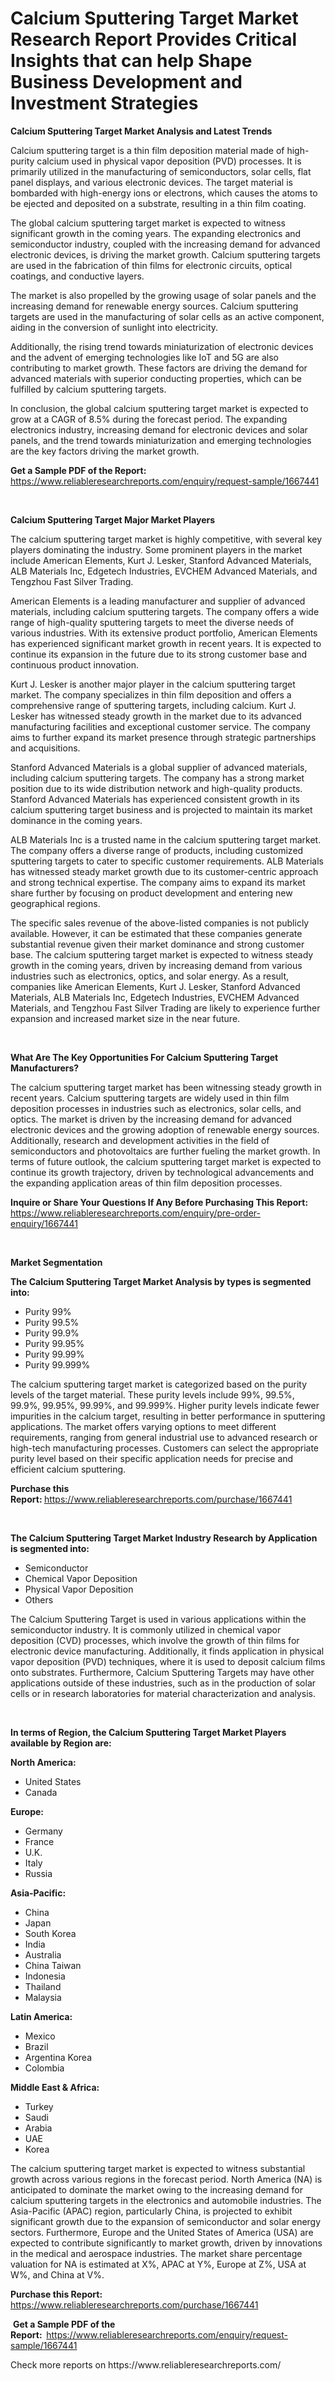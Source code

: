 <p><h1>Calcium Sputtering Target Market Research Report Provides Critical Insights that can help Shape Business Development and Investment Strategies</h1></p><p><strong>Calcium Sputtering Target Market Analysis and Latest Trends</strong></p>
<p><p>Calcium sputtering target is a thin film deposition material made of high-purity calcium used in physical vapor deposition (PVD) processes. It is primarily utilized in the manufacturing of semiconductors, solar cells, flat panel displays, and various electronic devices. The target material is bombarded with high-energy ions or electrons, which causes the atoms to be ejected and deposited on a substrate, resulting in a thin film coating.</p><p>The global calcium sputtering target market is expected to witness significant growth in the coming years. The expanding electronics and semiconductor industry, coupled with the increasing demand for advanced electronic devices, is driving the market growth. Calcium sputtering targets are used in the fabrication of thin films for electronic circuits, optical coatings, and conductive layers.</p><p>The market is also propelled by the growing usage of solar panels and the increasing demand for renewable energy sources. Calcium sputtering targets are used in the manufacturing of solar cells as an active component, aiding in the conversion of sunlight into electricity.</p><p>Additionally, the rising trend towards miniaturization of electronic devices and the advent of emerging technologies like IoT and 5G are also contributing to market growth. These factors are driving the demand for advanced materials with superior conducting properties, which can be fulfilled by calcium sputtering targets.</p><p>In conclusion, the global calcium sputtering target market is expected to grow at a CAGR of 8.5% during the forecast period. The expanding electronics industry, increasing demand for electronic devices and solar panels, and the trend towards miniaturization and emerging technologies are the key factors driving the market growth.</p></p>
<p><strong>Get a Sample PDF of the Report:&nbsp;</strong> <a href="https://www.reliableresearchreports.com/enquiry/request-sample/1667441">https://www.reliableresearchreports.com/enquiry/request-sample/1667441</a></p>
<p>&nbsp;</p>
<p><strong>Calcium Sputtering Target Major Market Players</strong></p>
<p><p>The calcium sputtering target market is highly competitive, with several key players dominating the industry. Some prominent players in the market include American Elements, Kurt J. Lesker, Stanford Advanced Materials, ALB Materials Inc, Edgetech Industries, EVCHEM Advanced Materials, and Tengzhou Fast Silver Trading.</p><p>American Elements is a leading manufacturer and supplier of advanced materials, including calcium sputtering targets. The company offers a wide range of high-quality sputtering targets to meet the diverse needs of various industries. With its extensive product portfolio, American Elements has experienced significant market growth in recent years. It is expected to continue its expansion in the future due to its strong customer base and continuous product innovation.</p><p>Kurt J. Lesker is another major player in the calcium sputtering target market. The company specializes in thin film deposition and offers a comprehensive range of sputtering targets, including calcium. Kurt J. Lesker has witnessed steady growth in the market due to its advanced manufacturing facilities and exceptional customer service. The company aims to further expand its market presence through strategic partnerships and acquisitions.</p><p>Stanford Advanced Materials is a global supplier of advanced materials, including calcium sputtering targets. The company has a strong market position due to its wide distribution network and high-quality products. Stanford Advanced Materials has experienced consistent growth in its calcium sputtering target business and is projected to maintain its market dominance in the coming years.</p><p>ALB Materials Inc is a trusted name in the calcium sputtering target market. The company offers a diverse range of products, including customized sputtering targets to cater to specific customer requirements. ALB Materials has witnessed steady market growth due to its customer-centric approach and strong technical expertise. The company aims to expand its market share further by focusing on product development and entering new geographical regions.</p><p>The specific sales revenue of the above-listed companies is not publicly available. However, it can be estimated that these companies generate substantial revenue given their market dominance and strong customer base. The calcium sputtering target market is expected to witness steady growth in the coming years, driven by increasing demand from various industries such as electronics, optics, and solar energy. As a result, companies like American Elements, Kurt J. Lesker, Stanford Advanced Materials, ALB Materials Inc, Edgetech Industries, EVCHEM Advanced Materials, and Tengzhou Fast Silver Trading are likely to experience further expansion and increased market size in the near future.</p></p>
<p>&nbsp;</p>
<p><strong>What Are The Key Opportunities For Calcium Sputtering Target Manufacturers?</strong></p>
<p><p>The calcium sputtering target market has been witnessing steady growth in recent years. Calcium sputtering targets are widely used in thin film deposition processes in industries such as electronics, solar cells, and optics. The market is driven by the increasing demand for advanced electronic devices and the growing adoption of renewable energy sources. Additionally, research and development activities in the field of semiconductors and photovoltaics are further fueling the market growth. In terms of future outlook, the calcium sputtering target market is expected to continue its growth trajectory, driven by technological advancements and the expanding application areas of thin film deposition processes.</p></p>
<p><strong>Inquire or Share Your Questions If Any Before Purchasing This Report:</strong> <a href="https://www.reliableresearchreports.com/enquiry/pre-order-enquiry/1667441">https://www.reliableresearchreports.com/enquiry/pre-order-enquiry/1667441</a></p>
<p>&nbsp;</p>
<p><strong>Market Segmentation</strong></p>
<p><strong>The Calcium Sputtering Target Market Analysis by types is segmented into:</strong></p>
<p><ul><li>Purity 99%</li><li>Purity 99.5%</li><li>Purity 99.9%</li><li>Purity 99.95%</li><li>Purity 99.99%</li><li>Purity 99.999%</li></ul></p>
<p><p>The calcium sputtering target market is categorized based on the purity levels of the target material. These purity levels include 99%, 99.5%, 99.9%, 99.95%, 99.99%, and 99.999%. Higher purity levels indicate fewer impurities in the calcium target, resulting in better performance in sputtering applications. The market offers varying options to meet different requirements, ranging from general industrial use to advanced research or high-tech manufacturing processes. Customers can select the appropriate purity level based on their specific application needs for precise and efficient calcium sputtering.</p></p>
<p><strong>Purchase this Report:&nbsp;</strong><a href="https://www.reliableresearchreports.com/purchase/1667441">https://www.reliableresearchreports.com/purchase/1667441</a></p>
<p>&nbsp;</p>
<p><strong>The Calcium Sputtering Target Market Industry Research by Application is segmented into:</strong></p>
<p><ul><li>Semiconductor</li><li>Chemical Vapor Deposition</li><li>Physical Vapor Deposition</li><li>Others</li></ul></p>
<p><p>The Calcium Sputtering Target is used in various applications within the semiconductor industry. It is commonly utilized in chemical vapor deposition (CVD) processes, which involve the growth of thin films for electronic device manufacturing. Additionally, it finds application in physical vapor deposition (PVD) techniques, where it is used to deposit calcium films onto substrates. Furthermore, Calcium Sputtering Targets may have other applications outside of these industries, such as in the production of solar cells or in research laboratories for material characterization and analysis.</p></p>
<p>&nbsp;</p>
<p><strong>In terms of Region, the Calcium Sputtering Target Market Players available by Region are:</strong></p>
<p>
    <p> <strong> North America: </strong>
        <ul>
            <li>United States</li>
            <li>Canada</li>
        </ul>
        </p> 
    <p> <strong> Europe: </strong>
        <ul>
            <li>Germany</li>
            <li>France</li>
            <li>U.K.</li>
            <li>Italy</li>
            <li>Russia</li>
        </ul>
        </p> 
    <p> <strong> Asia-Pacific: </strong>
        <ul>
            <li>China</li>
            <li>Japan</li>
            <li>South Korea</li>
            <li>India</li>
            <li>Australia</li>
            <li>China Taiwan</li>
            <li>Indonesia</li>
            <li>Thailand</li>
            <li>Malaysia</li>
        </ul>
        </p> 
    <p> <strong> Latin America: </strong>
        <ul>
            <li>Mexico</li>
            <li>Brazil</li>
            <li>Argentina Korea</li>
            <li>Colombia</li>
        </ul>
        </p> 
    <p> <strong> Middle East & Africa: </strong>
        <ul>
            <li>Turkey</li>
            <li>Saudi</li>
            <li>Arabia</li>
            <li>UAE</li>
            <li>Korea</li>
        </ul>
    </p>
    </p>
<p><p>The calcium sputtering target market is expected to witness substantial growth across various regions in the forecast period. North America (NA) is anticipated to dominate the market owing to the increasing demand for calcium sputtering targets in the electronics and automobile industries. The Asia-Pacific (APAC) region, particularly China, is projected to exhibit significant growth due to the expansion of semiconductor and solar energy sectors. Furthermore, Europe and the United States of America (USA) are expected to contribute significantly to market growth, driven by innovations in the medical and aerospace industries. The market share percentage valuation for NA is estimated at X%, APAC at Y%, Europe at Z%, USA at W%, and China at V%.</p></p>
<p><strong>Purchase this Report: </strong><a href="https://www.reliableresearchreports.com/purchase/1667441">https://www.reliableresearchreports.com/purchase/1667441</a></p>
<p>&nbsp;<strong>Get a Sample PDF of the Report:&nbsp;&nbsp;</strong><a href="https://www.reliableresearchreports.com/enquiry/request-sample/1667441">https://www.reliableresearchreports.com/enquiry/request-sample/1667441</a></p>
<p><strong></strong></p>
<p>Check more reports on https://www.reliableresearchreports.com/</p>